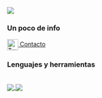 
<img src="https://raw.githubusercontent.com/saadeghi/saadeghi/master/dino.gif">

### Un poco de info
</a>
<a href="https://twitter.com/lokitosi10">
  <img align="center" alt="Twitter" width="26px" src="https://raw.githubusercontent.com/Lokitosi10/Lokitosi10/master/assets/twitter.svg" />
  Contacto
</a>
<br>

### Lenguajes y herramientas

<br>
<a href="https://github-readme-stats.vercel.app/api?username=Lokitosi10&theme=vue-dark&show_icons=true">
  <img align="center" src="https://github-readme-stats.vercel.app/api?username=Lokitosi10&theme=vue-dark&show_icons=true" />
</a>
<a href="https://github-readme-stats.vercel.app/api/top-langs/?username=Lokitosi10&langs_count=8&card_width=400&layout=compact">
  <img align="center" src="https://github-readme-stats.vercel.app/api/top-langs/?username=Lokitosi10&langs_count=8&card_width=448&layout=compact" />
</a>
